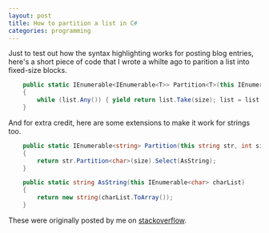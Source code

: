 ```yaml
---
layout: post
title: How to partition a list in C#
categories: programming
---
```

Just to test out how the syntax highlighting works for posting blog entries, here's a short piece of code that I wrote a whilte ago to parition a list into fixed-size blocks.

```c#
    public static IEnumerable<IEnumerable<T>> Partition<T>(this IEnumerable<T> list, int size)
    {
        while (list.Any()) { yield return list.Take(size); list = list.Skip(size); }
    }
```

And for extra credit, here are some extensions to make it work for strings too.

```c#
    public static IEnumerable<string> Partition(this string str, int size)
    {
        return str.Partition<char>(size).Select(AsString);
    }

    public static string AsString(this IEnumerable<char> charList)
    {
        return new string(charList.ToArray());
    }
```

These were originally posted by me on [stackoverflow](http://stackoverflow.com/questions/1396048/c-sharp-elegant-way-of-partitioning-a-list/9601647#9601647).

